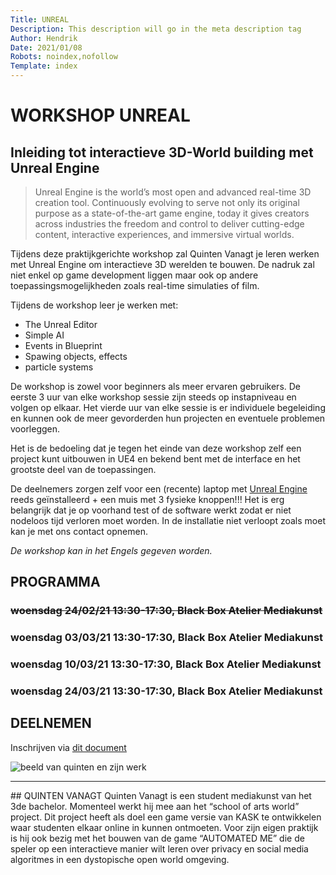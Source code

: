 ```yaml
---
Title: UNREAL
Description: This description will go in the meta description tag
Author: Hendrik 
Date: 2021/01/08
Robots: noindex,nofollow
Template: index
---
```



# WORKSHOP UNREAL
## Inleiding tot interactieve 3D-World building met Unreal Engine

> Unreal Engine is the world’s most open and advanced real-time 3D creation tool. Continuously evolving to serve not only its original purpose as a state-of-the-art game engine, today it gives creators across industries the freedom and control to deliver cutting-edge content, interactive experiences, and immersive virtual worlds. 

Tijdens deze praktijkgerichte workshop zal Quinten Vanagt je leren werken met Unreal Engine om interactieve 3D werelden te bouwen. De nadruk zal niet enkel op game development liggen maar ook op andere toepassingsmogelijkheden zoals real-time simulaties of film.

Tijdens de workshop leer je werken met: 
- The Unreal Editor
- Simple AI
- Events in Blueprint
- Spawing objects, effects 
- particle systems 

De workshop is zowel voor beginners als meer ervaren gebruikers. De eerste 3 uur van elke workshop sessie zijn steeds op instapniveau en volgen op elkaar. Het vierde uur van elke sessie is er individuele begeleiding en kunnen ook de meer gevorderden hun projecten en eventuele problemen voorleggen.

Het is de bedoeling dat je tegen het einde van deze workshop zelf een project kunt uitbouwen in UE4 en bekend bent met de interface en het grootste deel van de toepassingen. ​​


De deelnemers zorgen zelf voor een (recente) laptop met [Unreal Engine](https://www.unrealengine.com/en-US/download?install=true) reeds geïnstalleerd + een muis met 3 fysieke knoppen!!! Het is erg belangrijk dat je op voorhand test of de software werkt zodat er niet nodeloos tijd verloren moet worden. In de installatie niet verloopt zoals moet kan je met ons contact opnemen.

*De workshop kan in het Engels gegeven worden.*


## PROGRAMMA
### ~~woensdag 24/02/21 13:30-17:30, Black Box Atelier Mediakunst~~
### woensdag 03/03/21 13:30-17:30, Black Box Atelier Mediakunst
### woensdag 10/03/21 13:30-17:30, Black Box Atelier Mediakunst
### woensdag 24/03/21 13:30-17:30, Black Box Atelier Mediakunst

## DEELNEMEN
Inschrijven via [dit document](https://hogent-my.sharepoint.com/:x:/g/personal/hendrik_leper_hogent_be/ETcAe_2xSfxFgFXoW0kAPMMBjC56tHOt4YjZySKD43axnw?e=yidVwW)    

![beeld van quinten en zijn werk](%assets_url%/QuintenVanagt_UE.jpg)

<hr>
## QUINTEN VANAGT
Quinten Vanagt is een student mediakunst van het 3de bachelor. Momenteel werkt hij mee aan het “school of arts world” project. Dit project heeft als doel een game versie van KASK te ontwikkelen waar studenten elkaar online in kunnen ontmoeten. Voor zijn eigen praktijk is hij ook bezig met het bouwen van de game “AUTOMATED ME” die de speler op een interactieve manier wilt leren over privacy en social media algoritmes in een dystopische open world omgeving.
